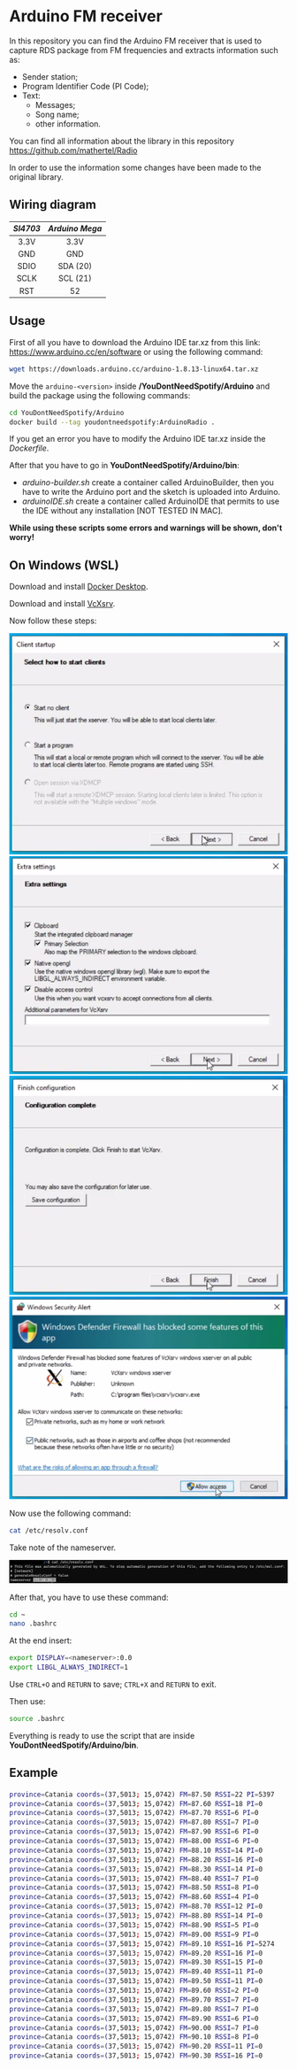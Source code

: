 # Arduino FM receiver

In this repository you can find the Arduino FM receiver that is used to capture RDS package from FM frequencies and extracts information such as:

- Sender station;
- Program Identifier Code (PI Code);
- Text:
  - Messages;
  - Song name;
  - other information.

You can find all information about the library in this repository <a target = "_blank" href = "https://github.com/mathertel/Radio">https://github.com/mathertel/Radio</a> 

In order to use the information some changes have been made to the original library.



## Wiring diagram

| *SI4703* | *Arduino Mega* |
| :------: | :------------: |
|   3.3V   |      3.3V      |
|   GND    |      GND       |
|   SDIO   |    SDA (20)    |
|   SCLK   |    SCL (21)    |
|   RST    |       52       |



## Usage

First of all you have to download the Arduino IDE tar.xz from this link: <a href="https://www.arduino.cc/en/software">https://www.arduino.cc/en/software</a> or using the following command:

```bash
wget https://downloads.arduino.cc/arduino-1.8.13-linux64.tar.xz
```

Move the `arduino-<version>` inside **/YouDontNeedSpotify/Arduino** and build the package using the following commands:

```bash
cd YouDontNeedSpotify/Arduino
docker build --tag youdontneedspotify:ArduinoRadio .
```

If you get an error you have to modify the Arduino IDE tar.xz inside the *Dockerfile*.

After that you have to go in **YouDontNeedSpotify/Arduino/bin**:

- *arduino-builder.sh* create a container called ArduinoBuilder, then you have to write the Arduino port and the sketch is uploaded into Arduino.
- *arduinoIDE.sh* create a container called ArduinoIDE that permits to use the IDE without any installation [NOT TESTED IN MAC].

**While using these scripts some errors and warnings will be shown, don't worry!**



## On Windows (WSL)

Download and install <a target="_blank" href="https://www.docker.com/products/docker-desktop">Docker Desktop</a>.

Download and install <a target="_blank" href="https://sourceforge.net/projects/vcxsrv/">VcXsrv</a>.

Now follow these steps:

<img src="img/01.PNG">

<img src="img/02.PNG">

<img src="img/03.PNG">

<img src="img/04.PNG">

Now use the following command:

```bash
cat /etc/resolv.conf
```

Take note of the nameserver.

<img src="img/05.PNG">

After that, you have to use these command:

```bash
cd ~
nano .bashrc
```

At the end insert:

```bash
export DISPLAY=<nameserver>:0.0
export LIBGL_ALWAYS_INDIRECT=1
```

Use `CTRL+O` and `RETURN` to save; `CTRL+X` and `RETURN` to exit.

Then use:

```bash
source .bashrc
```

Everything is ready to use the script that are inside **YouDontNeedSpotify/Arduino/bin**.

## Example

```bash
province=Catania coords=(37,5013; 15,0742) FM=87.50 RSSI=22 PI=5397
province=Catania coords=(37,5013; 15,0742) FM=87.60 RSSI=18 PI=0
province=Catania coords=(37,5013; 15,0742) FM=87.70 RSSI=6 PI=0
province=Catania coords=(37,5013; 15,0742) FM=87.80 RSSI=7 PI=0
province=Catania coords=(37,5013; 15,0742) FM=87.90 RSSI=6 PI=0
province=Catania coords=(37,5013; 15,0742) FM=88.00 RSSI=6 PI=0
province=Catania coords=(37,5013; 15,0742) FM=88.10 RSSI=14 PI=0
province=Catania coords=(37,5013; 15,0742) FM=88.20 RSSI=16 PI=0
province=Catania coords=(37,5013; 15,0742) FM=88.30 RSSI=14 PI=0
province=Catania coords=(37,5013; 15,0742) FM=88.40 RSSI=7 PI=0
province=Catania coords=(37,5013; 15,0742) FM=88.50 RSSI=8 PI=0
province=Catania coords=(37,5013; 15,0742) FM=88.60 RSSI=4 PI=0
province=Catania coords=(37,5013; 15,0742) FM=88.70 RSSI=12 PI=0
province=Catania coords=(37,5013; 15,0742) FM=88.80 RSSI=14 PI=0
province=Catania coords=(37,5013; 15,0742) FM=88.90 RSSI=5 PI=0
province=Catania coords=(37,5013; 15,0742) FM=89.00 RSSI=9 PI=0
province=Catania coords=(37,5013; 15,0742) FM=89.10 RSSI=16 PI=5274
province=Catania coords=(37,5013; 15,0742) FM=89.20 RSSI=16 PI=0
province=Catania coords=(37,5013; 15,0742) FM=89.30 RSSI=15 PI=0
province=Catania coords=(37,5013; 15,0742) FM=89.40 RSSI=11 PI=0
province=Catania coords=(37,5013; 15,0742) FM=89.50 RSSI=11 PI=0
province=Catania coords=(37,5013; 15,0742) FM=89.60 RSSI=2 PI=0
province=Catania coords=(37,5013; 15,0742) FM=89.70 RSSI=7 PI=0
province=Catania coords=(37,5013; 15,0742) FM=89.80 RSSI=7 PI=0
province=Catania coords=(37,5013; 15,0742) FM=89.90 RSSI=6 PI=0
province=Catania coords=(37,5013; 15,0742) FM=90.00 RSSI=7 PI=0
province=Catania coords=(37,5013; 15,0742) FM=90.10 RSSI=8 PI=0
province=Catania coords=(37,5013; 15,0742) FM=90.20 RSSI=11 PI=0
province=Catania coords=(37,5013; 15,0742) FM=90.30 RSSI=16 PI=0
```

